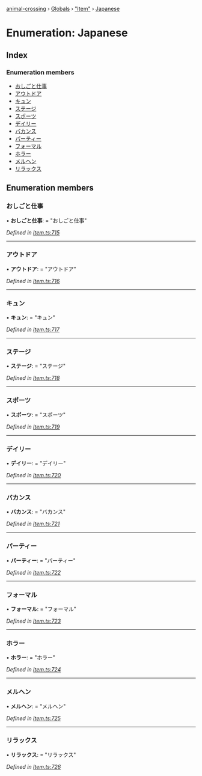 [animal-crossing](../README.md) › [Globals](../globals.md) › ["Item"](../modules/_item_.md) › [Japanese](_item_.japanese.md)

# Enumeration: Japanese

## Index

### Enumeration members

* [おしごと仕事](_item_.japanese.md#おしごと仕事)
* [アウトドア](_item_.japanese.md#アウトドア)
* [キュン](_item_.japanese.md#キュン)
* [ステージ](_item_.japanese.md#ステージ)
* [スポーツ](_item_.japanese.md#スポーツ)
* [デイリー](_item_.japanese.md#デイリー)
* [バカンス](_item_.japanese.md#バカンス)
* [パーティー](_item_.japanese.md#パーティー)
* [フォーマル](_item_.japanese.md#フォーマル)
* [ホラー](_item_.japanese.md#ホラー)
* [メルヘン](_item_.japanese.md#メルヘン)
* [リラックス](_item_.japanese.md#リラックス)

## Enumeration members

###  おしごと仕事

• **おしごと仕事**: = "おしごと仕事"

*Defined in [Item.ts:715](https://github.com/Norviah/animal-crossing/blob/682361d/module/types/Item.ts#L715)*

___

###  アウトドア

• **アウトドア**: = "アウトドア"

*Defined in [Item.ts:716](https://github.com/Norviah/animal-crossing/blob/682361d/module/types/Item.ts#L716)*

___

###  キュン

• **キュン**: = "キュン"

*Defined in [Item.ts:717](https://github.com/Norviah/animal-crossing/blob/682361d/module/types/Item.ts#L717)*

___

###  ステージ

• **ステージ**: = "ステージ"

*Defined in [Item.ts:718](https://github.com/Norviah/animal-crossing/blob/682361d/module/types/Item.ts#L718)*

___

###  スポーツ

• **スポーツ**: = "スポーツ"

*Defined in [Item.ts:719](https://github.com/Norviah/animal-crossing/blob/682361d/module/types/Item.ts#L719)*

___

###  デイリー

• **デイリー**: = "デイリー"

*Defined in [Item.ts:720](https://github.com/Norviah/animal-crossing/blob/682361d/module/types/Item.ts#L720)*

___

###  バカンス

• **バカンス**: = "バカンス"

*Defined in [Item.ts:721](https://github.com/Norviah/animal-crossing/blob/682361d/module/types/Item.ts#L721)*

___

###  パーティー

• **パーティー**: = "パーティー"

*Defined in [Item.ts:722](https://github.com/Norviah/animal-crossing/blob/682361d/module/types/Item.ts#L722)*

___

###  フォーマル

• **フォーマル**: = "フォーマル"

*Defined in [Item.ts:723](https://github.com/Norviah/animal-crossing/blob/682361d/module/types/Item.ts#L723)*

___

###  ホラー

• **ホラー**: = "ホラー"

*Defined in [Item.ts:724](https://github.com/Norviah/animal-crossing/blob/682361d/module/types/Item.ts#L724)*

___

###  メルヘン

• **メルヘン**: = "メルヘン"

*Defined in [Item.ts:725](https://github.com/Norviah/animal-crossing/blob/682361d/module/types/Item.ts#L725)*

___

###  リラックス

• **リラックス**: = "リラックス"

*Defined in [Item.ts:726](https://github.com/Norviah/animal-crossing/blob/682361d/module/types/Item.ts#L726)*
